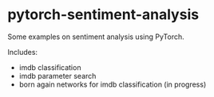 # pytorch-sentiment-analysis
Some examples on sentiment analysis using PyTorch.

Includes:
- imdb classification
- imdb parameter search
- born again networks for imdb classification (in progress)

